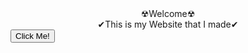 <center>☢Welcome☢</center>
<center>✔This is my Website that I made✔</center>
<input type="button" value="Click Me!" align="center">
